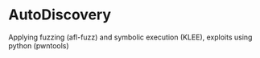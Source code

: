 # AutoDiscovery
Applying fuzzing (afl-fuzz) and symbolic execution (KLEE), exploits using python (pwntools)
